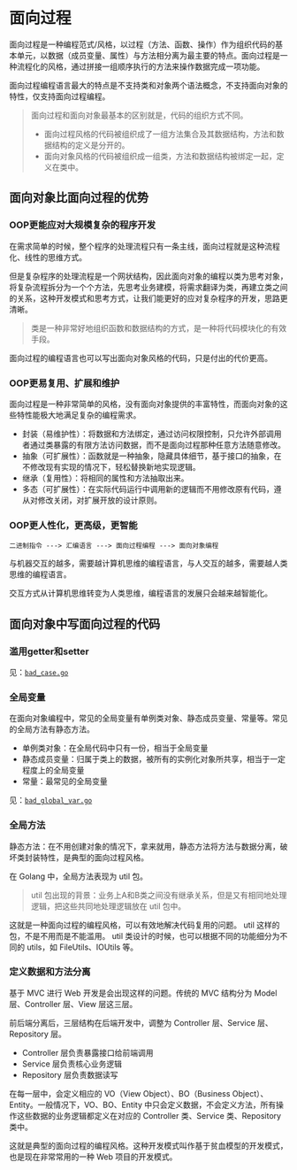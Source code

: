 # 面向过程

面向过程是一种编程范式/风格，以过程（方法、函数、操作）作为组织代码的基本单元，以数据（成员变量、属性）与方法相分离为最主要的特点。面向过程是一种流程化的风格，通过拼接一组顺序执行的方法来操作数据完成一项功能。

面向过程编程语言最大的特点是不支持类和对象两个语法概念，不支持面向对象的特性，仅支持面向过程编程。

> 面向过程和面向对象最基本的区别就是，代码的组织方式不同。
> - 面向过程风格的代码被组织成了一组方法集合及其数据结构，方法和数据结构的定义是分开的。
> - 面向对象风格的代码被组织成一组类，方法和数据结构被绑定一起，定义在类中。

## 面向对象比面向过程的优势

### OOP更能应对大规模复杂的程序开发

在需求简单的时候，整个程序的处理流程只有一条主线，面向过程就是这种流程化、线性的思维方式。

但是复杂程序的处理流程是一个网状结构，因此面向对象的编程以类为思考对象，将复杂流程拆分为一个个方法，先思考业务建模，将需求翻译为类，再建立类之间的关系，这种开发模式和思考方式，让我们能更好的应对复杂程序的开发，思路更清晰。

> 类是一种非常好地组织函数和数据结构的方式，是一种将代码模块化的有效手段。

面向过程的编程语言也可以写出面向对象风格的代码，只是付出的代价更高。

### OOP更易复用、扩展和维护

面向过程是一种非常简单的风格，没有面向对象提供的丰富特性，而面向对象的这些特性能极大地满足复杂的编程需求。

- 封装（易维护性）：将数据和方法绑定，通过访问权限控制，只允许外部调用者通过类暴露的有限方法访问数据，而不是面向过程那种任意方法随意修改。
- 抽象（可扩展性）：函数就是一种抽象，隐藏具体细节，基于接口的抽象，在不修改现有实现的情况下，轻松替换新地实现逻辑。
- 继承（复用性）：将相同的属性和方法抽取出来。
- 多态（可扩展性）：在实际代码运行中调用新的逻辑而不用修改原有代码，遵从对修改关闭，对扩展开放的设计原则。

### OOP更人性化，更高级，更智能

```shell
二进制指令 ---> 汇编语言 ---> 面向过程编程 ---> 面向对象编程
```
与机器交互的越多，需要越计算机思维的编程语言，与人交互的越多，需要越人类思维的编程语言。

交互方式从计算机思维转变为人类思维，编程语言的发展只会越来越智能化。

## 面向对象中写面向过程的代码

### 滥用getter和setter

见：[`bad_case.go`](bad_case.go)

### 全局变量

在面向对象编程中，常见的全局变量有单例类对象、静态成员变量、常量等。常见的全局方法有静态方法。

- 单例类对象：在全局代码中只有一份，相当于全局变量
- 静态成员变量：归属于类上的数据，被所有的实例化对象所共享，相当于一定程度上的全局变量
- 常量：最常见的全局变量

见：[`bad_global_var.go`](bad_global_var.go)

### 全局方法

静态方法：在不用创建对象的情况下，拿来就用，静态方法将方法与数据分离，破坏类封装特性，是典型的面向过程风格。

在 Golang 中，全局方法表现为 util 包。

> util 包出现的背景：业务上A和B类之间没有继承关系，但是又有相同地处理逻辑，把这些共同地处理逻辑放在 util 包中。

这就是一种面向过程的编程风格，可以有效地解决代码复用的问题。 util 这样的包，不是不用而是不能滥用。 util 类设计的时候，也可以根据不同的功能细分为不同的 utils，如 FileUtils、IOUtils 等。

### 定义数据和方法分离

基于 MVC 进行 Web 开发是会出现这样的问题。传统的 MVC 结构分为 Model 层、Controller 层、View 层这三层。

前后端分离后，三层结构在后端开发中，调整为 Controller 层、Service 层、Repository 层。

- Controller 层负责暴露接口给前端调用
- Service 层负责核心业务逻辑
- Repository 层负责数据读写

在每一层中，会定义相应的 VO（View Object）、BO（Business Object）、Entity。一般情况下，VO、BO、Entity 中只会定义数据，不会定义方法，所有操作这些数据的业务逻辑都定义在对应的 Controller 类、Service 类、Repository 类中。

这就是典型的面向过程的编程风格。这种开发模式叫作基于贫血模型的开发模式，也是现在非常常用的一种 Web 项目的开发模式。